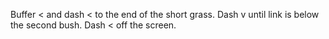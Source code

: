 Buffer < and dash < to the end of the short grass.
Dash v until link is below the second bush.
Dash < off the screen.
